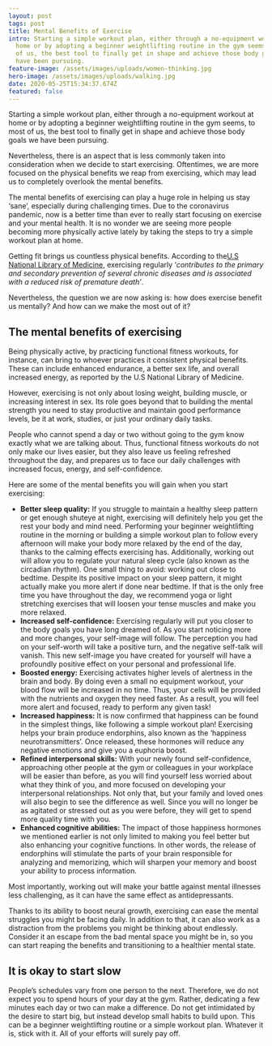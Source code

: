 ```yaml
---
layout: post
tags: post
title: Mental Benefits of Exercise
intro: Starting a simple workout plan, either through a no-equipment workout at
  home or by adopting a beginner weightlifting routine in the gym seems, to most
  of us, the best tool to finally get in shape and achieve those body goals we
  have been pursuing.
feature-image: /assets/images/uploads/women-thinking.jpg
hero-image: /assets/images/uploads/walking.jpg
date: 2020-05-25T15:34:37.674Z
featured: false
---
```

Starting a simple workout plan, either through a no-equipment workout at home or by adopting a beginner weightlifting routine in the gym seems, to most of us, the best tool to finally get in shape and achieve those body goals we have been pursuing.

Nevertheless, there is an aspect that is less commonly taken into consideration when we decide to start exercising. Oftentimes, we are more focused on the physical benefits we reap from exercising, which may lead us to completely overlook the mental benefits.

The mental benefits of exercising can play a huge role in helping us stay ‘sane’, especially during challenging times. Due to the coronavirus pandemic, now is a better time than ever to really start focusing on exercise and your mental health. It is no wonder we are seeing more people becoming more physically active lately by taking the steps to try a simple workout plan at home.

Getting fit brings us countless physical benefits. According to the[U.S National Library of Medicine](https://www.ncbi.nlm.nih.gov/pmc/articles/PMC1402378/), exercising regularly ‘*contributes to the primary and secondary prevention of several chronic diseases and is associated with a reduced risk of premature death’*.

Nevertheless, the question we are now asking is: how does exercise benefit us mentally? And how can we make the most out of it?

## **The mental benefits of exercising**

Being physically active, by practicing functional fitness workouts, for instance, can bring to whoever practices it consistent physical benefits. These can include enhanced endurance, a better sex life, and overall increased energy, as reported by the U.S National Library of Medicine.

However, exercising is not only about losing weight, building muscle, or increasing interest in sex. Its role goes beyond that to building the mental strength you need to stay productive and maintain good performance levels, be it at work, studies, or just your ordinary daily tasks.

People who cannot spend a day or two without going to the gym know exactly what we are talking about. Thus, functional fitness workouts do not only make our lives easier, but they also leave us feeling refreshed throughout the day, and prepares us to face our daily challenges with increased focus, energy, and self-confidence.

Here are some of the mental benefits you will gain when you start exercising:

* **Better sleep quality:** If you struggle to maintain a healthy sleep pattern or get enough shuteye at night, exercising will definitely help you get the rest your body and mind need. Performing your beginner weightlifting routine in the morning or building a simple workout plan to follow every afternoon will make your body more relaxed by the end of the day, thanks to the calming effects exercising has. Additionally, working out will allow you to regulate your natural sleep cycle (also known as the circadian rhythm). One small thing to avoid: working out close to bedtime. Despite its positive impact on your sleep pattern, it might actually make you more alert if done near bedtime. If that is the only free time you have throughout the day, we recommend yoga or light stretching exercises that will loosen your tense muscles and make you more relaxed. 
* **Increased self-confidence:** Exercising regularly will put you closer to the body goals you have long dreamed of. As you start noticing more and more changes, your self-image will follow. The perception you had on your self-worth will take a positive turn, and the negative self-talk will vanish. This new self-image you have created for yourself will have a profoundly positive effect on your personal and professional life. 
* **Boosted energy:** Exercising activates higher levels of alertness in the brain and body. By doing even a small no equipment workout, your blood flow will be increased in no time. Thus, your cells will be provided with the nutrients and oxygen they need faster. As a result, you will feel more alert and focused, ready to perform any given task!
* **Increased happiness:** It is now confirmed that happiness can be found in the simplest things, like following a simple workout plan! Exercising helps your brain produce endorphins, also known as the ‘happiness neurotransmitters’. Once released, these hormones will reduce any negative emotions and give you a euphoria boost. 
* **Refined interpersonal skills:** With your newly found self-confidence, approaching other people at the gym or colleagues in your workplace will be easier than before, as you will find yourself less worried about what they think of you, and more focused on developing your interpersonal relationships. Not only that, but your family and loved ones will also begin to see the difference as well. Since you will no longer be as agitated or stressed out as you were before, they will get to spend more quality time with you. 
* **Enhanced cognitive abilities:** The impact of those happiness hormones we mentioned earlier is not only limited to making you feel better but also enhancing your cognitive functions. In other words, the release of endorphins will stimulate the parts of your brain responsible for analyzing and memorizing, which will sharpen your memory and boost your ability to process information. 

Most importantly, working out will make your battle against mental illnesses less challenging, as it can have the same effect as antidepressants.

Thanks to its ability to boost neural growth, exercising can ease the mental struggles you might be facing daily. In addition to that, it can also work as a distraction from the problems you might be thinking about endlessly. Consider it an escape from the bad mental space you might be in, so you can start reaping the benefits and transitioning to a healthier mental state.

## **It is okay to start slow**

People’s schedules vary from one person to the next. Therefore, we do not expect you to spend hours of your day at the gym. Rather, dedicating a few minutes each day or two can make a difference. Do not get intimidated by the desire to start big, but instead develop small habits to build upon. This can be a beginner weightlifting routine or a simple workout plan. Whatever it is, stick with it. All of your efforts will surely pay off.
